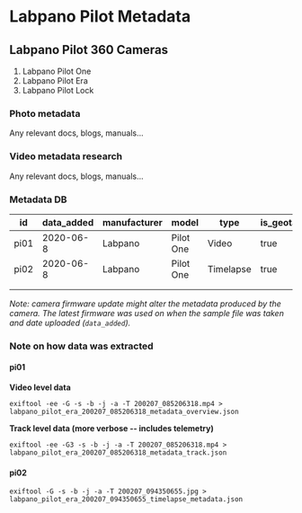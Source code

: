 # Labpano Pilot Metadata

## Labpano Pilot 360 Cameras

1. Labpano Pilot One
2. Labpano Pilot Era
3. Labpano Pilot Lock

### Photo metadata

Any relevant docs, blogs, manuals...

### Video metadata research

Any relevant docs, blogs, manuals...


### Metadata DB

| id  | data_added  | manufacturer  | model  | type  | is_geotagged_by_cam  | sample_file  |
|---|---|---|---|---|---|---|
| pi01  | 2020-06-8  | Labpano  | Pilot One  | Video  | true  | [LINK]()    |
| pi02  | 2020-06-8  | Labpano  | Pilot One  | Timelapse  | true  | [LINK]()    |
|   |   |   |   |   |   |   |
|   |   |   |   |   |   |   |

_Note: camera firmware update might alter the metadata produced by the camera. The latest firmware was used on when the sample file was taken and date uploaded (`data_added`)._

### Note on how data was extracted

#### pi01

**Video level data**

```
exiftool -ee -G -s -b -j -a -T 200207_085206318.mp4 > labpano_pilot_era_200207_085206318_metadata_overview.json
```

**Track level data (more verbose -- includes telemetry)**

```
exiftool -ee -G3 -s -b -j -a -T 200207_085206318.mp4 > labpano_pilot_era_200207_085206318_metadata_track.json
```

#### pi02

```
exiftool -G -s -b -j -a -T 200207_094350655.jpg > labpano_pilot_era_200207_094350655_timelapse_metadata.json
```